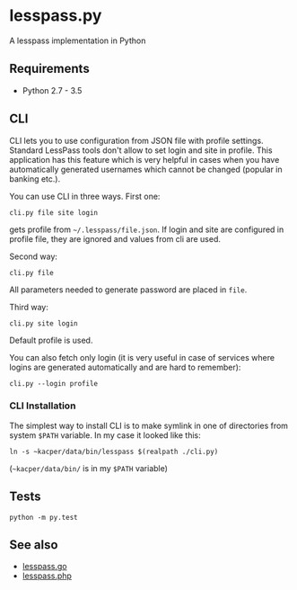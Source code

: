 # lesspass.py

A lesspass implementation in Python

## Requirements

- Python 2.7 - 3.5

## CLI

CLI lets you to use configuration from JSON file with profile settings. Standard
LessPass tools don't allow to set login and site in profile. This application
has this feature which is very helpful in cases when you have automatically
generated usernames which cannot be changed (popular in banking etc.).

You can use CLI in three ways. First one:

`cli.py file site login`

gets profile from `~/.lesspass/file.json`. If login and site are configured in
profile file, they are ignored and values from cli are used.

Second way:

`cli.py file`

All parameters needed to generate password are placed in `file`.

Third way:

`cli.py site login`

Default profile is used.

You can also fetch only login (it is very useful in case of services where
logins are generated automatically and are hard to remember):

`cli.py --login profile`

### CLI Installation

The simplest way to install CLI is to make symlink in one of directories from
system `$PATH` variable. In my case it looked like this:

`ln -s ~kacper/data/bin/lesspass $(realpath ./cli.py)`

(`~kacper/data/bin/` is in my `$PATH` variable)

## Tests

    python -m py.test

## See also

- [lesspass.go](https://github.com/mevdschee/lesspass.go)
- [lesspass.php](https://github.com/mevdschee/lesspass.php)
